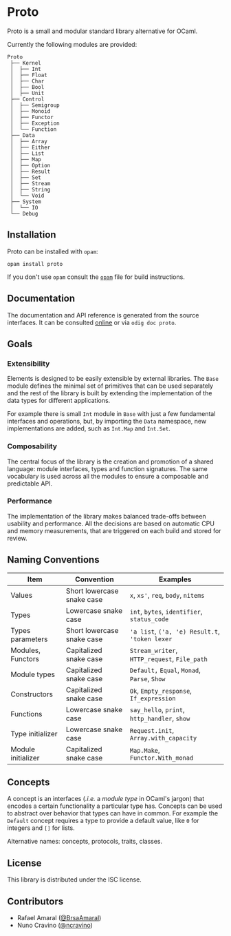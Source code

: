 # Proto

Proto is a small and modular standard library alternative for OCaml.

Currently the following modules are provided:

```
Proto
 ├── Kernel
 │  ├── Int
 │  ├── Float
 │  ├── Char
 │  ├── Bool
 │  ├── Unit
 ├── Control
 │  ├── Semigroup
 │  ├── Monoid
 │  ├── Functor
 │  ├── Exception
 │  └── Function
 ├── Data
 │  ├── Array
 │  ├── Either
 │  ├── List
 │  ├── Map
 │  ├── Option
 │  ├── Result
 │  ├── Set
 │  ├── Stream
 │  ├── String
 │  └── Void
 ├── System
 │  └── IO
 └── Debug
```

## Installation

Proto can be installed with `opam`:

    opam install proto

If you don't use `opam` consult the [`opam`](opam) file for build
instructions.


## Documentation

The documentation and API reference is generated from the source
interfaces. It can be consulted [online][doc] or via `odig doc
proto`.

[doc]: http://rizo.odis.io/proto/doc


## Goals

### Extensibility

Elements is designed to be easily extensible by external libraries. The `Base`
module defines the minimal set of primitives that can be used separately and
the rest of the library is built by extending the implementation of the data
types for different applications.

For example there is small `Int` module in `Base` with just a few fundamental
interfaces and operations, but, by importing the `Data` namespace, new
implementations are added, such as `Int.Map` and `Int.Set`.


### Composability

The central focus of the library is the creation and promotion of a shared
language: module interfaces, types and function signatures. The same vocabulary
is used across all the modules to ensure a composable and predictable API.


### Performance

The implementation of the library makes balanced trade-offs between usability
and performance. All the decisions are based on automatic CPU and memory
measurements, that are triggered on each build and stored for review.


## Naming Conventions

| Item               | Convention                 | Examples                                       |
|--------------------|----------------------------|------------------------------------------------|
| Values             | Short lowercase snake case | `x`, `xs'`, `req`, `body`, `nitems`            |
| Types              | Lowercase snake case       | `int`, `bytes`, `identifier`, `status_code`    |
| Types parameters   | Short lowercase snake case | `'a list`, `('a, 'e) Result.t`, `'token lexer` |
| Modules, Functors  | Capitalized snake case     | `Stream_writer`, `HTTP_request`, `File_path`   |
| Module types       | Capitalized snake case     | `Default,` `Equal`, `Monad`, `Parse`, `Show`   |
| Constructors       | Capitalized snake case     | `Ok`, `Empty_response`, `If_expression`        |
| Functions          | Lowercase snake case       | `say_hello`, `print`, `http_handler`, `show`   |
| Type initializer   | Lowercase snake case       | `Request.init`, `Array.with_capacity`          |
| Module initializer | Capitalized snake case     | `Map.Make`, `Functor.With_monad`               |


## Concepts

A concept is an interfaces (_.i.e._ a _module type_ in OCaml's jargon) that
encodes a certain functionality a particular type has. Concepts can be used
to abstract over behavior that types can have in common. For example the
`Default` concept requires a type to provide a default value, like `0` for
integers and `[]` for lists.

Alternative names: concepts, protocols, traits, classes.


## License

This library is distributed under the ISC license.


## Contributors

- Rafael Amaral ([@BrsaAmaral](https://github.com/BrsaAmaral))
- Nuno Cravino ([@ncravino](https://github.com/ncravino))
